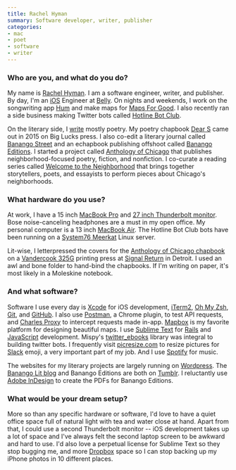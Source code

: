 ```yaml
---
title: Rachel Hyman
summary: Software developer, writer, publisher
categories:
- mac
- poet
- software
- writer
---
```


### Who are you, and what do you do?

My name is [Rachel Hyman](http://rachelhyman.info/ "Rachel's website."). I am a software engineer, writer, and publisher. By day, I'm an [iOS][] Engineer at [Belly](https://www.bellycard.com/ "A rewards program."). On nights and weekends, I work on the songwriting app [Hum][hum-ios] and make maps for [Maps For Good](http://www.mapsforgood.org/ "A map designing firm."). I also recently ran a side business making Twitter bots called [Hotline Bot Club](http://hotlinebot.club/ "Rachel's bots.").

On the literary side, I [write](http://rachelhyman.info/publications/ "Rachel's writing.") mostly poetry. My poetry chapbook [Dear S](http://biglucks.bigcartel.com/product/dear-s-rachel-hyman "Rachel's poetry chapbook.") came out in 2015 on Big Lucks press. I also co-edit a literary journal called [Banango Street](http://banangostreet.com/ "A poetry journal.") and an echapbook publishing offshoot called [Banango Editions](http://banangoeditions.tumblr.com/ "Banango's echapbook Tumblr site."). I started a project called [Anthology of Chicago](http://www.anthologyofchicago.com/ "Rachel's Chicago story project.") that publishes neighborhood-focused poetry, fiction, and nonfiction. I co-curate a reading series called [Welcome to the Neighborhood](http://1001chicago.com/fortune-and-glory/welcome-to-the-neighborhood/ "A reading series about Chicago, co-organised by Rachel.") that brings together storytellers, poets, and essayists to perform pieces about Chicago's neighborhoods.

### What hardware do you use?

At work, I have a 15 inch [MacBook Pro][macbook-pro] and [27 inch Thunderbolt monitor][thunderbolt-display]. Bose noise-canceling headphones are a must in my open office. My personal computer is a 13 inch [MacBook Air][macbook-air]. The Hotline Bot Club bots have been running on a [System76 Meerkat][meerkat] Linux server.

Lit-wise, I letterpressed the covers for the [Anthology of Chicago chapbook](http://anthologyofchicago.bigcartel.com/product/anthology-of-chicago-chapbook "The Anthology of Chicago chapbook.") on a [Vandercook 325G][325g] printing press at [Signal Return](http://www.signalreturnpress.org/ "A letterpress studio in Detroit.") in Detroit. I used an awl and bone folder to hand-bind the chapbooks. If I'm writing on paper, it's most likely in a Moleskine notebook.

### And what software?

Software I use every day is [Xcode][] for iOS development, [iTerm2][], [Oh My Zsh][oh-my-zsh], [Git][], and [GitHub](https://github.com/rachelhyman "Rachel's GitHub account."). I also use [Postman][], a Chrome plugin, to test API requests, and [Charles Proxy][charles] to intercept requests made in-app. [Mapbox][] is my favorite platform for designing beautiful maps. I use [Sublime Text][sublime-text] for [Rails][] and [JavaScript][] development. Mispy's [twitter_ebooks][] library was integral to building twitter bots. I frequently visit [picresize.com][picresize] to resize pictures for [Slack][] emoji, a very important part of my job. And I use [Spotify][] for music.

The websites for my literary projects are largely running on [Wordpress][]. The [Banango Lit blog](http://banangolit.com/ "The Banango Tumblr site.") and Banango Editions are both on [Tumblr][]. I reluctantly use [Adobe InDesign][indesign] to create the PDFs for Banango Editions.

### What would be your dream setup?

More so than any specific hardware or software, I'd love to have a quiet office space full of natural light with tea and water close at hand. Apart from that, I could use a second Thunderbolt monitor -- iOS development takes up a lot of space and I've always felt the second laptop screen to be awkward and hard to use. I'd also love a perpetual license for Sublime Text so they stop bugging me, and more [Dropbox][] space so I can stop backing up my iPhone photos in 10 different places.

[325g]: https://letterpresscommons.com/press/vandercook-325g/ "A printing press."
[macbook-air]: https://www.apple.com/macbook-air/ "A very thin laptop."
[macbook-pro]: https://www.apple.com/macbook-pro/ "A laptop."
[meerkat]: https://system76.com/desktops/meerkat "A tiny desktop PC."
[thunderbolt-display]: https://www.apple.com/displays/ "A Thunderbolt-powered monitor."
[charles]: https://www.charlesproxy.com/ "An HTTP proxy."
[dropbox]: https://www.dropbox.com/ "Online syncing and storage."
[git]: https://git-scm.com/ "A version control system."
[hum-ios]: https://itunes.apple.com/us/app/hum/id796154884 "A note-taking and audio recording app."
[indesign]: https://www.adobe.com/products/indesign.html "A desktop/web publishing application."
[ios]: https://www.apple.com/ios/ios-10/ "A mobile operating system."
[iterm2]: https://iterm2.com/ "An alternative terminal application for Mac OS X."
[javascript]: https://en.wikipedia.org/wiki/JavaScript "An interpreted scripting language."
[mapbox]: https://www.mapbox.com/ "A developer's mapping platform."
[oh-my-zsh]: https://github.com/robbyrussell/oh-my-zsh "A framework of extensions and themes for the zsh shell."
[picresize]: http://picresize.com/ "An image resizing service."
[postman]: https://www.getpostman.com/ "A browser extension for testing APIs."
[rails]: https://rubyonrails.org/ "A Ruby-based web framework."
[slack]: https://slack.com/ "A collaboration service."
[spotify]: https://www.spotify.com/us/ "A music streaming service."
[sublime-text]: http://www.sublimetext.com/ "A coder's text editor."
[tumblr]: https://www.tumblr.com/ "An online personal publishing platform."
[twitter_ebooks]: https://github.com/mispy/twitter_ebooks "A Twitter bot framework."
[wordpress]: https://wordpress.com/ "Weblog publishing software."
[xcode]: https://en.wikipedia.org/wiki/Xcode "An IDE for Mac developers."
